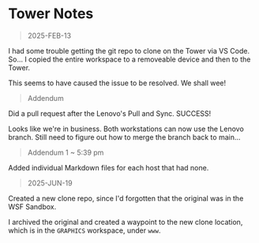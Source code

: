 
# Tower Notes

> 2025-FEB-13

I had some trouble getting the git repo to clone on the Tower via VS Code.
So... I copied the entire workspace to a removeable device and then to
the Tower.

This seems to have caused the issue to be resolved. We shall wee!

> Addendum

Did a pull request after the Lenovo's Pull and Sync. SUCCESS!

Looks like we're in business. Both workstations can now use the Lenovo branch.
Still need to figure out how to merge the branch back to main...

> Addendum 1 ~ 5:39 pm

Added individual Markdown files for each host that had none.

> 2025-JUN-19

Created a new clone repo, since I'd forgotten that the original
was in the WSF Sandbox.

I archived the original and created a waypoint to the new clone
location, which is in the `GRAPHICS` workspace, under `www`.


